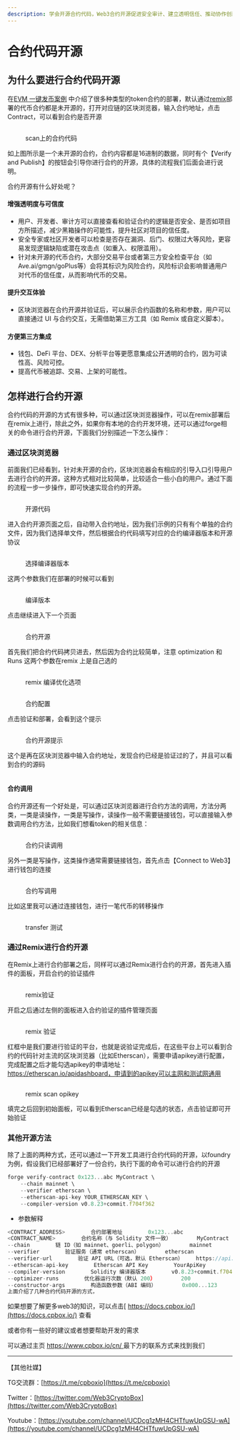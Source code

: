 ```yaml
---
description: 学会开源合约代码，Web3合约开源促进安全审计、建立透明信任、推动协作创新并加强社区问责制。
---
```


# 合约代码开源

## 为什么要进行合约代码开源

在[EVM 一键发币案例](evm-yi-jian-fa-bi-an-li/biao-zhun-erc20-dai-bi-bu-shu.md) 中介绍了很多种类型的token合约的部署，默认通过[remix](https://remix.ethereum.org/)部署的代币合约都是未开源的，打开对应链的区块浏览器，输入合约地址，点击Contract，可以看到合约是否开源

<figure><img src="../../../.gitbook/assets/image.png" alt=""><figcaption><p>scan上的合约代码</p></figcaption></figure>

如上图所示是一个未开源的合约，合约内容都是16进制的数据，同时有个【Verify and Publish】的按钮会引导你进行合约的开源，具体的流程我们后面会进行说明。

合约开源有什么好处呢？

#### **增强透明度与可信度**

* 用户、开发者、审计方可以直接查看和验证合约的逻辑是否安全、是否如项目方所描述，减少黑箱操作的可能性，提升社区对项目的信任度。
* 安全专家或社区开发者可以检查是否存在漏洞、后门、权限过大等风险，更容易发现逻辑缺陷或潜在攻击点（如重入、权限滥用）。
* 针对未开源的代币合约，大部分交易平台或者第三方安全检查平台（如Ave.ai/gmgn/goPlus等）会将其标识为风险合约，风险标识会影响普通用户对代币的信任度，从而影响代币的交易。

#### **提升交互体验**

* 区块浏览器在合约开源并验证后，可以展示合约函数的名称和参数，用户可以直接通过 UI 与合约交互，无需借助第三方工具（如 Remix 或自定义脚本）。

#### **方便第三方集成**

* 钱包、DeFi 平台、DEX、分析平台等更愿意集成公开透明的合约，因为可读性高、风险可控。
* 提高代币被追踪、交易、上架的可能性。

## 怎样进行合约开源

合约代码的开源的方式有很多种，可以通过区块浏览器操作，可以在remix部署后在remix上进行，除此之外，如果你有本地的合约开发环境，还可以通过forge相关的命令进行合约开源，下面我们分别描述一下怎么操作：

### **通过区块浏览器**

前面我们已经看到，针对未开源的合约，区块浏览器会有相应的引导入口引导用户去进行合约的开源，这种方式相对比较简单，比较适合一些小白的用户。通过下面的流程一步一步操作，即可快速实现合约的开源。

<figure><img src="../../../.gitbook/assets/image (1).png" alt=""><figcaption><p>开源代码</p></figcaption></figure>

进入合约开源页面之后，自动带入合约地址，因为我们示例的只有有个单独的合约文件，因为我们选择单文件，然后根据合约代码填写对应的合约编译器版本和开源协议

<figure><img src="../../../.gitbook/assets/image (2).png" alt=""><figcaption><p>选择编译器版本</p></figcaption></figure>

这两个参数我们在部署的时候可以看到

<figure><img src="../../../.gitbook/assets/image (3).png" alt=""><figcaption><p>编译版本</p></figcaption></figure>

点击继续进入下一个页面

<figure><img src="../../../.gitbook/assets/image (4).png" alt=""><figcaption><p>合约开源</p></figcaption></figure>

首先我们把合约代码拷贝进去，然后因为合约比较简单，注意 optimization 和 Runs 这两个参数在remix 上是自己选的

<figure><img src="../../../.gitbook/assets/image (15).png" alt=""><figcaption><p>remix 编译优化选项</p></figcaption></figure>

<figure><img src="../../../.gitbook/assets/image (5).png" alt=""><figcaption><p>合约配置</p></figcaption></figure>

点击验证和部署，会看到这个提示

<figure><img src="../../../.gitbook/assets/image (6).png" alt=""><figcaption><p>合约开源提示</p></figcaption></figure>

这个是再在区块浏览器中输入合约地址，发现合约已经是验证过的了，并且可以看到合约的源码

<figure><img src="../../../.gitbook/assets/image (8).png" alt=""><figcaption></figcaption></figure>

#### **合约调用**

合约开源还有一个好处是，可以通过区块浏览器进行合约方法的调用，方法分两类，一类是读操作，一类是写操作，读操作一般不需要链接钱包，可以直接输入参数调用合约方法，比如我们想看token的相关信息：

<figure><img src="../../../.gitbook/assets/image (9).png" alt=""><figcaption><p>合约只读调用</p></figcaption></figure>

另外一类是写操作，这类操作通常需要链接钱包，首先点击【Connect to Web3】进行钱包的连接

<figure><img src="../../../.gitbook/assets/image (10).png" alt=""><figcaption><p>合约写调用</p></figcaption></figure>

比如这里我可以通过连接钱包，进行一笔代币的转移操作

<figure><img src="../../../.gitbook/assets/image (11).png" alt=""><figcaption><p>transfer 测试</p></figcaption></figure>

### **通过Remix进行合约开源**

在Remix上进行合约部署之后，同样可以通过Remix进行合约的开源，首先进入插件的面板，开启合约的验证插件

<figure><img src="../../../.gitbook/assets/image (12).png" alt=""><figcaption><p>remix验证</p></figcaption></figure>

开启之后通过左侧的面板进入合约验证的插件管理页面

<figure><img src="../../../.gitbook/assets/image (13).png" alt=""><figcaption><p>remix 验证</p></figcaption></figure>

红框中是我们要进行验证的平台，也就是说验证完成后，在这些平台上可以看到合约的代码针对主流的区块浏览器（比如Etherscan），需要申请apikey进行配置，完成配置之后才能勾选apikey的申请地址：https://etherscan.io/apidashboard，申请到的apikey可以主网和测试网通用

<figure><img src="../../../.gitbook/assets/7a599358-b28e-4678-85bc-df2517d126e8.png" alt=""><figcaption><p>remix scan opikey</p></figcaption></figure>

填完之后回到初始面板，可以看到Etherscan已经是勾选的状态，点击验证即可开始验证

### **其他开源方法**

除了上面的两种方式，还可以通过一下开发工具进行合约代码的开源，以foundry为例，假设我们已经部署好了一份合约，执行下面的命令可以进行合约的开源

```typescript
forge verify-contract 0x123...abc MyContract \
    --chain mainnet \
    --verifier etherscan \
    --etherscan-api-key YOUR_ETHERSCAN_KEY \
    --compiler-version v0.8.23+commit.f704f362
```

* 参数解释

```javascript
<CONTRACT_ADDRESS>        合约部署地址        0x123...abc
<CONTRACT_NAME>        合约名称（与 Solidity 文件一致）        MyContract
--chain        链 ID（如 mainnet、goerli、polygon）        mainnet
--verifier        验证服务（通常 etherscan）        etherscan
--verifier-url        验证 API URL（可选，默认 Etherscan）    https://api.etherscan.io/api
--etherscan-api-key        Etherscan API Key        YourApiKey
--compiler-version        Solidity 编译器版本        v0.8.23+commit.f704f362
--optimizer-runs        优化器运行次数（默认 200）        200
--constructor-args        构造函数参数（ABI 编码）        0x000...123
上面介绍了几种合约代码开源的方式，
```

如果想要了解更多web3的知识，可以点击[ https://docs.cpbox.io/](https://docs.cpbox.io/) 查看

或者你有一些好的建议或者想要帮助开发的需求

可以通过主页 [https://www.cpbox.io/cn/ ](https://www.cpbox.io/cn/)最下方的联系方式来找到我们

***

【其他社媒】

TG交流群：[https://t.me/cpboxio](https://t.me/cpboxio)

Twitter：[https://twitter.com/Web3CryptoBox](https://twitter.com/Web3CryptoBox)

Youtube：[https://youtube.com/channel/UCDcg1zMH4CHTfuwUpGSU-wA](https://youtube.com/channel/UCDcg1zMH4CHTfuwUpGSU-wA)

